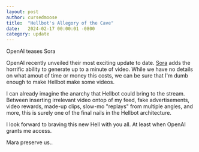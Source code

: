 ```yaml
---
layout: post
author: cursedmoose
title:  "Hellbot's Allegory of the Cave"
date:   2024-02-17 00:00:01 -0800
category: update
---
```


OpenAI teases Sora

OpenAI recently unveiled their most exciting update to date. [Sora](https://openai.com/sora) adds the horrific ability to generate up to a minute of video. 
While we have no details on what amout of time or money this costs, we can be sure that I'm dumb enough to make Hellbot make some videos.

I can already imagine the anarchy that Hellbot could bring to the stream. Between inserting irrelevant video ontop of my feed, fake advertisements, video rewards, made-up clips, slow-mo "replays" from multiple angles, and more, this is surely one of the final nails in the Hellbot architecture.

I look forward to braving this new Hell with you all. At least when OpenAI grants me access.

Mara preserve us..